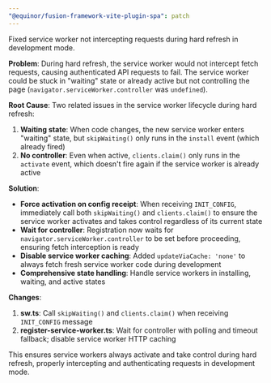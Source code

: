 ```yaml
---
"@equinor/fusion-framework-vite-plugin-spa": patch
---
```


Fixed service worker not intercepting requests during hard refresh in development mode.

**Problem**: During hard refresh, the service worker would not intercept fetch requests, causing authenticated API requests to fail. The service worker could be stuck in "waiting" state or already active but not controlling the page (`navigator.serviceWorker.controller` was `undefined`).

**Root Cause**: Two related issues in the service worker lifecycle during hard refresh:
1. **Waiting state**: When code changes, the new service worker enters "waiting" state, but `skipWaiting()` only runs in the `install` event (which already fired)
2. **No controller**: Even when active, `clients.claim()` only runs in the `activate` event, which doesn't fire again if the service worker is already active

**Solution**:
- **Force activation on config receipt**: When receiving `INIT_CONFIG`, immediately call both `skipWaiting()` and `clients.claim()` to ensure the service worker activates and takes control regardless of its current state
- **Wait for controller**: Registration now waits for `navigator.serviceWorker.controller` to be set before proceeding, ensuring fetch interception is ready
- **Disable service worker caching**: Added `updateViaCache: 'none'` to always fetch fresh service worker code during development
- **Comprehensive state handling**: Handle service workers in installing, waiting, and active states

**Changes**:
1. **sw.ts**: Call `skipWaiting()` and `clients.claim()` when receiving `INIT_CONFIG` message
2. **register-service-worker.ts**: Wait for controller with polling and timeout fallback; disable service worker HTTP caching

This ensures service workers always activate and take control during hard refresh, properly intercepting and authenticating requests in development mode.
